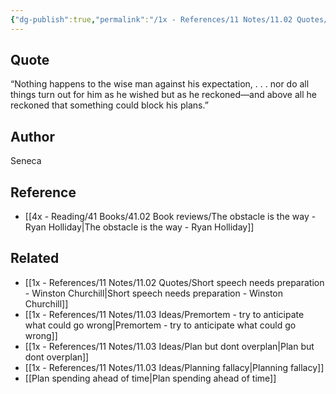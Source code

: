 ```yaml
---
{"dg-publish":true,"permalink":"/1x - References/11 Notes/11.02 Quotes/Nothing happens to the wise man against his expectation - Seneca/","title":"Nothing happens to the wise man against his expectation - Seneca","noteIcon":""}
---
```



## Quote
“Nothing happens to the wise man against his expectation, . . . nor do all things turn out for him as he wished but as he reckoned—and above all he reckoned that something could block his plans.”

## Author
Seneca

## Reference
- [[4x - Reading/41 Books/41.02 Book reviews/The obstacle is the way - Ryan Holliday\|The obstacle is the way - Ryan Holliday]]

## Related
- [[1x - References/11 Notes/11.02 Quotes/Short speech needs preparation - Winston Churchill\|Short speech needs preparation - Winston Churchill]]
- [[1x - References/11 Notes/11.03 Ideas/Premortem - try to anticipate what could go wrong\|Premortem - try to anticipate what could go wrong]]
- [[1x - References/11 Notes/11.03 Ideas/Plan but dont overplan\|Plan but dont overplan]]
- [[1x - References/11 Notes/11.03 Ideas/Planning fallacy\|Planning fallacy]]
- [[Plan spending ahead of time\|Plan spending ahead of time]]